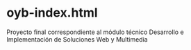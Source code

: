 # oyb-index.html
Proyecto final correspondiente al módulo técnico Desarrollo e Implementación de Soluciones Web y Multimedia
